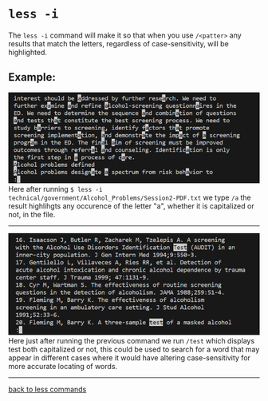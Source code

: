 # `less -i`
The `less -i` command will make it so that when you use `/<patter>` any results that match the letters, regardless of case-sensitivity, 
will be highlighted.
##  Example:  
![a](lab3_less_-i.png)  
Here after running `$ less -i technical/government/Alcohol_Problems/Session2-PDF.txt` we type `/a` the result highlihgts any occurence of 
the letter "a", whether it is capitalized or not, in the file.

---
![a](lab3_less_-i2.png)  
Here just after running the previous command we run `/test` which displays test both capitalized or not, this could be used to search for a 
word that may appear in different cases where it would have altering case-sensitivity for more accurate locating of words.

---
[back to less commands](lab3_less.md)
